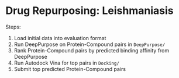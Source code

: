 # Drug Repurposing: Leishmaniasis

Steps:

1. Load initial data into evaluation format
2. Run DeepPurpose on Protein-Compound pairs in `DeepPurpose/`
3. Rank Protein-Compound pairs by predicted binding affinity from DeepPurpose
4. Run Autodock Vina for top pairs in `Docking/`
5. Submit top predicted Protein-Compound pairs